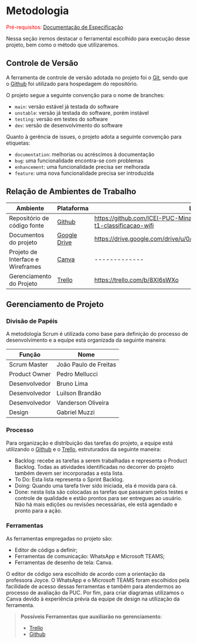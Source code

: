 
# Metodologia

<span style="color:red">Pré-requisitos: <a href="2-Especificação do Projeto.md"> Documentação de Especificação</a></span>

Nessa seção iremos destacar o ferramental escolhido para execução desse projeto, bem como o método que utilizaremos.

## Controle de Versão

A ferramenta de controle de versão adotada no projeto foi o
[Git](https://git-scm.com/), sendo que o [Github](https://github.com)
foi utilizado para hospedagem do repositório.

O projeto segue a seguinte convenção para o nome de branches:

- `main`: versão estável já testada do software
- `unstable`: versão já testada do software, porém instável
- `testing`: versão em testes do software
- `dev`: versão de desenvolvimento do software

Quanto à gerência de issues, o projeto adota a seguinte convenção para
etiquetas:

- `documentation`: melhorias ou acréscimos à documentação
- `bug`: uma funcionalidade encontra-se com problemas
- `enhancement`: uma funcionalidade precisa ser melhorada
- `feature`: uma nova funcionalidade precisa ser introduzida

## Relação de Ambientes de Trabalho

| Ambiente  | Plataforma | Link de acesso |
| ------------- | ------------- | ------------- |
| Repositório de código fonte  | [Github](https://github.com/ICEI-PUC-Minas-PMV-ADS/pmv-ads-2023-1-e1-proj-web-t1-classificacao-wifi)  | https://github.com/ICEI-PUC-Minas-PMV-ADS/pmv-ads-2023-1-e1-proj-web-t1-classificacao-wifi |
| Documentos do projeto  | [Google Drive](https://drive.google.com/drive/u/0/folders/1wLhXlA6L39_dMJl_IFgtvwqa_UGSl1Nm)  | https://drive.google.com/drive/u/0/folders/1wLhXlA6L39_dMJl_IFgtvwqa_UGSl1Nm |
| Projeto de Interface e  Wireframes  | [Canva](https://git-scm.com/)  | ------------- |
| Gerenciamento do Projeto  | [Trello](https://trello.com/b/8XI6sWXo)  | https://trello.com/b/8XI6sWXo |


## Gerenciamento de Projeto

### Divisão de Papéis

A metodologia Scrum é utilizada como base para definição do processo de desenvolvimento e a equipe está organizada da seguinte maneira:

| Função  | Nome |
| ------------- | ------------- |
| Scrum Master  | João Paulo de Freitas  |
| Product Owner  | Pedro Mellucci  |
| Desenvolvedor  | Bruno Lima  |
| Desenvolvedor  | Luilson Brandão  |
| Desenvolvedor  | Vanderson Oliveira  |
| Design | Gabriel Muzzi  |
  


### Processo

Para organização e distribuição das tarefas do projeto, a equipe está utilizando o [Github](https://github.com/ICEI-PUC-Minas-PMV-ADS/pmv-ads-2023-1-e1-proj-web-t1-classificacao-wifi) e o [Trello](https://trello.com/b/8XI6sWXo), estruturados da seguinte maneira: 
 
- Backlog: recebe as tarefas a serem trabalhadas e representa o Product Backlog. Todas as atividades identificadas no decorrer do projeto também devem ser incorporadas a esta lista.
- To Do: Esta lista representa o Sprint Backlog.
- Doing: Quando uma tarefa tiver sido iniciada, ela é movida para cá.
- Done: nesta lista são colocadas as tarefas que passaram pelos testes e controle de qualidade e estão prontos para ser entregues ao usuário. Não há mais edições ou revisões necessárias, ele está agendado e pronto para a ação.

### Ferramentas

As ferramentas empregadas no projeto são:

- Editor de código a definir;
- Ferramentas de comunicação: WhatsApp e Microsoft TEAMS;
- Ferramentas de desenho de tela: Canva.

O editor de código sera escolhido de acordo com a orientação da professora Joyce. O WhatsApp e o Microsoft TEAMS foram escolhidos pela facilidade de acesso dessas ferramentas e também para atendermos ao processo de avaliação da PUC. Por fim, para criar diagramas utilizamos o Canva devido à experiência prévia da equipe de design na utilização da ferramenta.

 
> **Possíveis Ferramentas que auxiliarão no gerenciamento**: 
> - [Trello](https://trello.com/b/8XI6sWXo)
> - [Github](https://github.com/ICEI-PUC-Minas-PMV-ADS/pmv-ads-2023-1-e1-proj-web-t1-classificacao-wifi)
